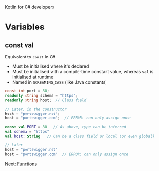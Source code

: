 Kotlin for C# developers
# Variables
## const val
Equivalent to `const` in C#
* Must be initialised where it's declared
* Must be initialised with a compile-time constant value, whereas `val` is initialised at runtime
* Named in `SCREAMING_CASE` (like Java constants)

```c#
const int port = 80;
readonly string schema = "https";
readonly string host;  // Class field

// Later, in the constructor
host = "portswigger.net";
host = "portswigger.com";  // ERROR: can only assign once
```

```kotlin
const val PORT = 80   // As above, type can be inferred
val schema = "https"
val host: String   // Can be a class field or local (or even global)

// Later
host = "portswigger.net"
host = "portswigger.com"  // ERROR: can only assign once
```

[Next: Functions](02.%20Functions.md)
